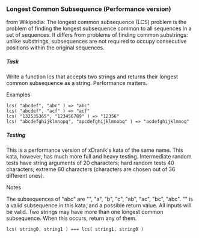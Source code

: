 ### Longest Common Subsequence (Performance version)

from Wikipedia: The longest common subsequence (LCS) problem is the problem of finding the longest subsequence common to all sequences in a set of sequences.
It differs from problems of finding common substrings: unlike substrings, subsequences are not required to occupy consecutive positions within the original sequences.

##### Task

Write a function lcs that accepts two strings and returns their longest common subsequence as a string. Performance matters.

Examples

    lcs( "abcdef", "abc" ) => "abc"
    lcs( "abcdef", "acf" ) => "acf"
    lcs( "132535365", "123456789" ) => "12356"
    lcs( "abcdefghijklmnopq", "apcdefghijklmnobq" ) => "acdefghijklmnoq"

##### Testing

This is a performance version of xDranik's kata of the same name. This kata, however, has much more full and heavy testing. Intermediate random tests have string arguments of 20 characters; hard random tests 40 characters; extreme 60 characters (characters are chosen out of 36 different ones).

Notes

The subsequences of "abc" are "", "a", "b", "c", "ab", "ac", "bc", "abc". "" is a valid subsequence in this kata, and a possible return value.
All inputs will be valid.
Two strings may have more than one longest common subsequence. When this occurs, return any of them.

    lcs( string0, string1 ) === lcs( string1, string0 )